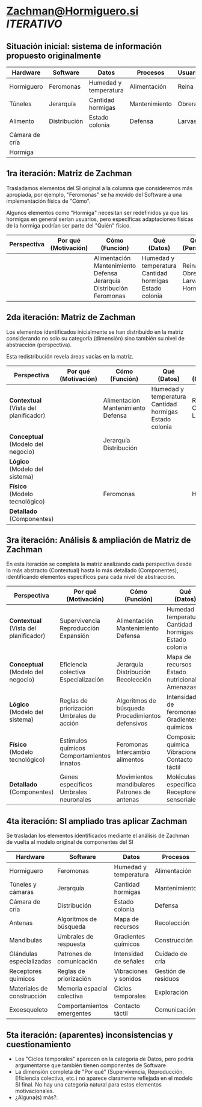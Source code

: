 # Zachman@Hormiguero.si *ITERATIVO*

## Situación inicial: sistema de información propuesto originalmente

|Hardware|Software|Datos|Procesos|Usuarios|
|-|-|-|-|-|
|Hormiguero|Feromonas|Humedad y temperatura|Alimentación|Reina|
|Túneles|Jerarquía|Cantidad hormigas|Mantenimiento|Obreras|
|Alimento|Distribución|Estado colonia|Defensa|Larvas|
|Cámara de cría|||||
|Hormiga|||||

## 1ra iteración: Matriz de Zachman

Trasladamos elementos del SI original a la columna que consideremos más apropiada, por ejemplo, "Feromonas" se ha movido del Software a una implementación física de "Cómo".

Algunos elementos como "Hormiga" necesitan ser redefinidos ya que las hormigas en general serían usuarios, pero específicas adaptaciones físicas de la hormiga podrían ser parte del "Quién" físico.

|**Perspectiva**|**Por qué** <br> (Motivación)|**Cómo** <br> (Función)|**Qué** <br> (Datos)|**Quién** <br> (Personas)|**Dónde** <br> (Redes)|**Cuándo** <br> (Tiempo)|
|-|-|-|-|-|-|-|
|||Alimentación <br> Mantenimiento <br> Defensa<br>Jerarquía <br> Distribución<br>Feromonas|Humedad y temperatura <br> Cantidad hormigas <br> Estado colonia|Reina <br> Obreras <br> Larvas<br>Hormiga|Hormiguero <br> Túneles <br> Cámara de cría<br>Alimento||

## 2da iteración: Matriz de Zachman

Los elementos identificados inicialmente se han distribuido en la matriz considerando no solo su categoría (dimensión) sino también su nivel de abstracción (perspectiva).

Esta redistribución revela áreas vacías en la matriz.

|**Perspectiva**|**Por qué** <br> (Motivación)|**Cómo** <br> (Función)|**Qué** <br> (Datos)|**Quién** <br> (Personas)|**Dónde** <br> (Redes)|**Cuándo** <br> (Tiempo)|
|-|-|-|-|-|-|-|
|**Contextual** <br> (Vista del planificador)||Alimentación <br> Mantenimiento <br> Defensa|Humedad y temperatura <br> Cantidad hormigas <br> Estado colonia|Reina <br> Obreras <br> Larvas|Hormiguero <br> Túneles <br> Cámara de cría||
|**Conceptual** <br> (Modelo del negocio)||Jerarquía <br> Distribución|||||
|**Lógico** <br> (Modelo del sistema)|||||||
|**Físico** <br> (Modelo tecnológico)||Feromonas||Hormiga|Alimento||
|**Detallado** <br> (Componentes)|||||||

## 3ra iteración: Análisis & ampliación de Matriz de Zachman

En esta iteración se completa la matriz analizando cada perspectiva desde lo más abstracto (Contextual) hasta lo más detallado (Componentes), identificando elementos específicos para cada nivel de abstracción.

|**Perspectiva**|**Por qué** <br> (Motivación)|**Cómo** <br> (Función)|**Qué** <br> (Datos)|**Quién** <br> (Personas)|**Dónde** <br> (Redes)|**Cuándo** <br> (Tiempo)|
|-|-|-|-|-|-|-|
|**Contextual** <br> (Vista del planificador)|Supervivencia <br> Reproducción <br> Expansión|Alimentación <br> Mantenimiento <br> Defensa|Humedad y temperatura <br> Cantidad hormigas <br> Estado colonia|Reina <br> Obreras <br> Larvas|Hormiguero <br> Túneles <br> Cámara de cría|Ciclos estacionales <br> Ciclos día/noche|
|**Conceptual** <br> (Modelo del negocio)|Eficiencia colectiva <br> Especialización|Jerarquía <br> Distribución <br> Recolección|Mapa de recursos <br> Estado nutricional <br> Amenazas|Soldados <br> Nodrizas <br> Exploradoras|Áreas de forrajeo <br> Zona de cría <br> Depósitos|Ciclo de desarrollo <br> Períodos de actividad|
|**Lógico** <br> (Modelo del sistema)|Reglas de priorización <br> Umbrales de acción|Algoritmos de búsqueda <br> Procedimientos defensivos|Intensidad de feromonas <br> Gradientes químicos|División de tareas <br> Comunicación entre castas|Rutas de forrajeo <br> Estructura de túneles|Secuencia de tareas <br> Tiempos de respuesta|
|**Físico** <br> (Modelo tecnológico)|Estímulos químicos <br> Comportamientos innatos|Feromonas <br> Intercambio alimentos|Composición química <br> Vibraciones <br> Contacto táctil|Hormiga (morfología) <br> Adaptaciones físicas|Alimento <br> Materiales construcción <br> Microclimas|Duración de feromonas <br> Ciclos de actividad|
|**Detallado** <br> (Componentes)|Genes específicos <br> Umbrales neuronales|Movimientos mandibulares <br> Patrones de antenas|Moléculas específicas <br> Receptores sensoriales|Glándulas específicas <br> Órganos sensoriales|Estructura molecular <br> Propiedades físicas|Ritmos circadianos <br> Tiempos de reacción|

## 4ta iteración: SI ampliado tras aplicar Zachman

Se trasladan los elementos identificados mediante el análisis de Zachman de vuelta al modelo original de componentes del SI

|Hardware|Software|Datos|Procesos|Usuarios|
|-|-|-|-|-|
|Hormiguero|Feromonas|Humedad y temperatura|Alimentación|Reina|
|Túneles y cámaras|Jerarquía|Cantidad hormigas|Mantenimiento|Obreras|
|Cámara de cría|Distribución|Estado colonia|Defensa|Larvas|
|Antenas|Algoritmos de búsqueda|Mapa de recursos|Recolección|Soldados|
|Mandíbulas|Umbrales de respuesta|Gradientes químicos|Construcción|Exploradoras|
|Glándulas especializadas|Patrones de comunicación|Intensidad de señales|Cuidado de cría|Nodrizas|
|Receptores químicos|Reglas de priorización|Vibraciones y sonidos|Gestión de residuos|Hormigas especializadas|
|Materiales de construcción|Memoria espacial colectiva|Ciclos temporales|Exploración|Hormigas jóvenes/mayores|
|Exoesqueleto|Comportamientos emergentes|Contacto táctil|Comunicación||

## 5ta iteración: (aparentes) inconsistencias y cuestionamiento

- Los "Ciclos temporales" aparecen en la categoría de Datos, pero podría argumentarse que también tienen componentes de Software.
- La dimensión completa de "Por qué" (Supervivencia, Reproducción, Eficiencia colectiva, etc.) no aparece claramente reflejada en el modelo SI final. No hay una categoría natural para estos elementos motivacionales.
- ¿Alguna(s) más?.
